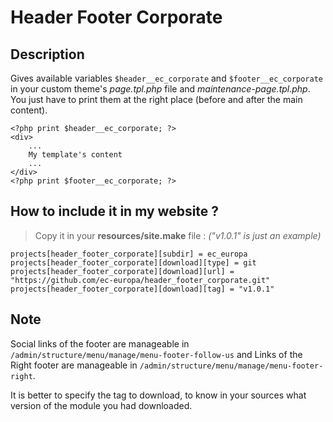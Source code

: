

# Header Footer Corporate

## Description

Gives available variables `$header__ec_corporate` and `$footer__ec_corporate`  in your custom theme's *page.tpl.php* file and *maintenance-page.tpl.php*.
You just have to print them at the right place (before and after the main content).

    <?php print $header__ec_corporate; ?>
    <div>
	    ...
	    My template's content
	    ...
    </div>
    <?php print $footer__ec_corporate; ?>

## How to include it in my website ?

>Copy it in your **resources/site.make** file : *("v1.0.1" is just an example)*

    projects[header_footer_corporate][subdir] = ec_europa
    projects[header_footer_corporate][download][type] = git
    projects[header_footer_corporate][download][url] = "https://github.com/ec-europa/header_footer_corporate.git"
    projects[header_footer_corporate][download][tag] = "v1.0.1"


## Note
Social links of the footer are manageable in `/admin/structure/menu/manage/menu-footer-follow-us` and Links of the Right footer are manageable in `/admin/structure/menu/manage/menu-footer-right`.

It is better to specify the tag to download, to know in your sources what version of the module you had downloaded.
